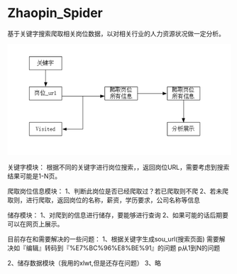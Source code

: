 # Zhaopin_Spider
基于关键字搜索爬取相关岗位数据，以对相关行业的人力资源状况做一定分析。

![流程图](https://raw.githubusercontent.com/lushan2866/python3/master/%E5%BE%AE%E4%BF%A1%E6%88%AA%E5%9B%BE_20160308123256.png)

关键字模块：
根据不同的关键字进行岗位搜索，，返回岗位URL，需要考虑到搜索结果可能是1-N页。

爬取岗位信息模块：
1、判断此岗位是否已经爬取过？若已爬取则不爬
2、若未爬取则，进行爬取，返回岗位的名称，薪资，学历要求，公司名称等信息

储存模块：
1、对爬到的信息进行储存，要能够进行查询
2、如果可能的话后期要可以在网页上展示。


目前存在和需要解决的一些问题：
1、根据关键字生成sou_url(搜索页面)
  需要解决如『编辑』转码到『%E7%BC%96%E8%BE%91』的问题
  p从1到N的问题
  
2、储存数据模块（我用的xlwt,但是还存在问题）
3、略
